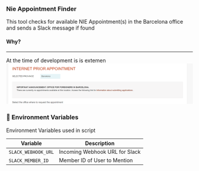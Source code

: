 ### Nie Appointment Finder
This tool checks for available NIE Appointment(s) in the Barcelona office and sends a Slack message if found

#### Why?
---

At the time of development is is extemen
![img.png](img.png)

### :flags: Environment Variables
Environment Variables used in script


| Variable | Description |
| -------- | ----- |
| `SLACK_WEBHOOK_URL` | Incoming Webhook URL for Slack |
| `SLACK_MEMBER_ID` | Member ID of User to Mention | 